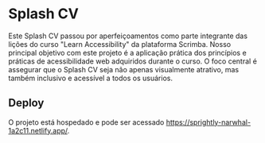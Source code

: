 # Splash CV

Este Splash CV passou por aperfeiçoamentos como parte integrante das lições do curso "Learn Accessibility" da plataforma Scrimba. Nosso principal objetivo com este projeto é a aplicação prática dos princípios e práticas de acessibilidade web adquiridos durante o curso. O foco central é assegurar que o Splash CV seja não apenas visualmente atrativo, mas também inclusivo e acessível a todos os usuários.

## Deploy

O projeto está hospedado e pode ser acessado https://sprightly-narwhal-1a2c11.netlify.app/.
